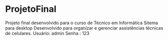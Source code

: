 # ProjetoFinal
Projeto final desenvolvido para o curso de Técnico em Informática
Sitema para desktop 
Desenvolvido para organizar e gerenciar assistências técnicas de celulares. 
Usuário: admin
Senha : 123


